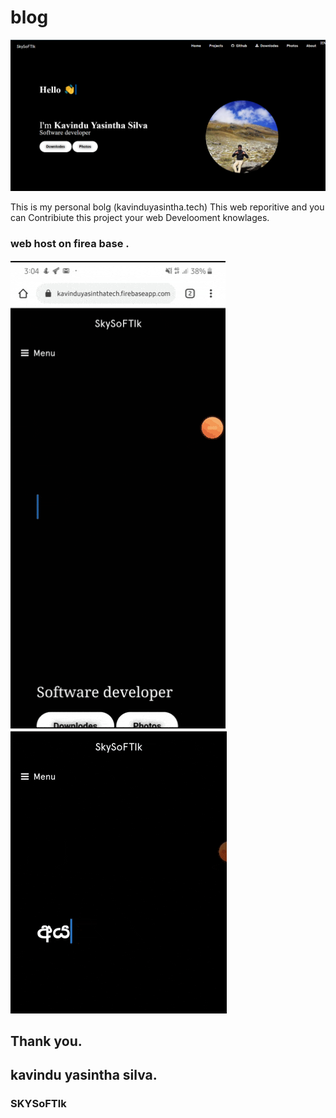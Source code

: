 # blog


![Image](https://github.com/kavindyasinthasilva/blog/blob/master/Gif/Screenshot%20(244).png)

This is my personal bolg (kavinduyasintha.tech)
This web reporitive  and you can Contribiute this project your web Develooment knowlages.

### web host on firea base .

![Image](https://github.com/kavindyasinthasilva/blog/blob/master/Gif/sky1.gif)
![Image](https://github.com/kavindyasinthasilva/blog/blob/master/Gif/sky2.gif)






## Thank you.
## kavindu yasintha silva.
### SKYSoFTlk

